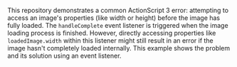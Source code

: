 This repository demonstrates a common ActionScript 3 error: attempting to access an image's properties (like width or height) before the image has fully loaded.  The `handleComplete` event listener is triggered when the image loading process is finished. However, directly accessing properties like `loadedImage.width` within this listener might still result in an error if the image hasn't completely loaded internally. This example shows the problem and its solution using an event listener.